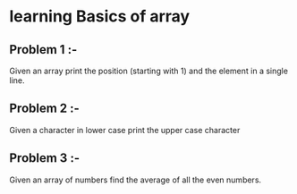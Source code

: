 #  learning Basics of array 
## Problem 1 :-
Given an array print the position (starting with 1) and the element in a single line.
## Problem 2 :- 
Given a character in lower case print the upper case character
## Problem 3 :- 
Given an array of numbers find the average of all the even numbers.
